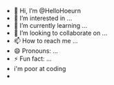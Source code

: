 - 👋 Hi, I’m @HelloHoeurn
- 👀 I’m interested in ...
- 🌱 I’m currently learning ...
- 💞️ I’m looking to collaborate on ...
- 📫 How to reach me ...
- 😄 Pronouns: ...
- ⚡ Fun fact: ...
- i'm poor at coding
- 

<!---
HelloHoeurn/HelloHoeurn is a ✨ special ✨ repository because its `README.md` (this file) appears on your GitHub profile.
You can click the Preview link to take a look at your changes.
--->

